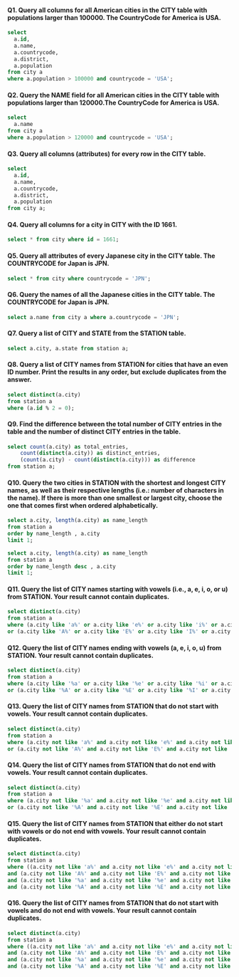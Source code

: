 
#### Q1. Query all columns for all American cities in the CITY table with populations larger than 100000. The CountryCode for America is USA.
```sql
select          
  a.id,
  a.name,
  a.countrycode,
  a.district,
  a.population
from city a
where a.population > 100000 and countrycode = 'USA';
```

#### Q2. Query the NAME field for all American cities in the CITY table with populations larger than 120000.The CountryCode for America is USA.
```sql
select 
  a.name
from city a
where a.population > 120000 and countrycode = 'USA';
```

#### Q3. Query all columns (attributes) for every row in the CITY table.
```sql
select 
  a.id,
  a.name,
  a.countrycode,
  a.district,
  a.population
from city a;
```

#### Q4. Query all columns for a city in CITY with the ID 1661.
```sql
select * from city where id = 1661;
```

#### Q5. Query all attributes of every Japanese city in the CITY table. The COUNTRYCODE for Japan is JPN.
```sql
select * from city where countrycode = 'JPN';
```

#### Q6. Query the names of all the Japanese cities in the CITY table. The COUNTRYCODE for Japan is JPN.
```sql
select a.name from city a where a.countrycode = 'JPN';
```

#### Q7. Query a list of CITY and STATE from the STATION table.
```sql
select a.city, a.state from station a;
```

#### Q8. Query a list of CITY names from STATION for cities that have an even ID number. Print the results in any order, but exclude duplicates from the answer.
```sql
select distinct(a.city)
from station a
where (a.id % 2 = 0);
```

#### Q9. Find the difference between the total number of CITY entries in the table and the number of distinct CITY entries in the table.
```sql
select count(a.city) as total_entries,
    count(distinct(a.city)) as distinct_entries,
    (count(a.city) - count(distinct(a.city))) as difference
from station a;
```

#### Q10. Query the two cities in STATION with the shortest and longest CITY names, as well as their respective lengths (i.e.: number of characters in the name). If there is more than one smallest or largest city, choose the one that comes first when ordered alphabetically.
```sql
select a.city, length(a.city) as name_length
from station a
order by name_length , a.city 
limit 1;

select a.city, length(a.city) as name_length
from station a
order by name_length desc , a.city 
limit 1;
```

#### Q11. Query the list of CITY names starting with vowels (i.e., a, e, i, o, or u) from STATION. Your result cannot contain duplicates.
```sql
select distinct(a.city)
from station a
where (a.city like 'a%' or a.city like 'e%' or a.city like 'i%' or a.city like 'o%' or a.city like 'u%')
or (a.city like 'A%' or a.city like 'E%' or a.city like 'I%' or a.city like 'O%' or a.city like 'U%');
```

#### Q12. Query the list of CITY names ending with vowels (a, e, i, o, u) from STATION. Your result cannot contain duplicates.
```sql
select distinct(a.city)
from station a
where (a.city like '%a' or a.city like '%e' or a.city like '%i' or a.city like '%o' or a.city like '%u')
or (a.city like '%A' or a.city like '%E' or a.city like '%I' or a.city like '%O' or a.city like '%U');
```

#### Q13. Query the list of CITY names from STATION that do not start with vowels. Your result cannot contain duplicates.
```sql
select distinct(a.city)
from station a
where (a.city not like 'a%' and a.city not like 'e%' and a.city not like 'i%' and a.city not like 'o%' and a.city not like 'u%')
or (a.city not like 'A%' and a.city not like 'E%' and a.city not like 'I%' and a.city not like 'O%' and a.city not like 'U%');
```

#### Q14. Query the list of CITY names from STATION that do not end with vowels. Your result cannot contain duplicates.
```sql
select distinct(a.city)
from station a
where (a.city not like '%a' and a.city not like '%e' and a.city not like '%i' and a.city not like '%o' and a.city not like '%u')
or (a.city not like '%A' and a.city not like '%E' and a.city not like '%I' and a.city not like '%O' and a.city not like '%U');
```

#### Q15. Query the list of CITY names from STATION that either do not start with vowels or do not end with vowels. Your result cannot contain duplicates.
```sql
select distinct(a.city)
from station a
where ((a.city not like 'a%' and a.city not like 'e%' and a.city not like 'i%' and a.city not like 'o%' and a.city not like 'u%')
and (a.city not like 'A%' and a.city not like 'E%' and a.city not like 'I%' and a.city not like 'O%' and a.city not like 'U%')
and (a.city not like '%a' and a.city not like '%e' and a.city not like '%i' and a.city not like '%o' and a.city not like '%u')
and (a.city not like '%A' and a.city not like '%E' and a.city not like '%I' and a.city not like '%O' and a.city not like '%U'));
```

#### Q16. Query the list of CITY names from STATION that do not start with vowels and do not end with vowels. Your result cannot contain duplicates.
```sql
select distinct(a.city)
from station a
where ((a.city not like 'a%' and a.city not like 'e%' and a.city not like 'i%' and a.city not like 'o%' and a.city not like 'u%')
and (a.city not like 'A%' and a.city not like 'E%' and a.city not like 'I%' and a.city not like 'O%' and a.city not like 'U%')
and (a.city not like '%a' and a.city not like '%e' and a.city not like '%i' and a.city not like '%o' and a.city not like '%u')
and (a.city not like '%A' and a.city not like '%E' and a.city not like '%I' and a.city not like '%O' and a.city not like '%U'));
```
